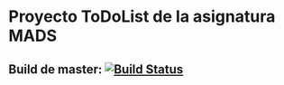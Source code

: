 # Proyecto ToDoList de la asignatura MADS
## Build de master: [![Build Status](https://travis-ci.com/mads-ua/todolistgrupo-2017-equipo-9.svg?token=ekuAdpmUo2x9CY2EqMTL&branch=integrar-travis)](https://travis-ci.com/mads-ua/todolistgrupo-2017-equipo-9)


